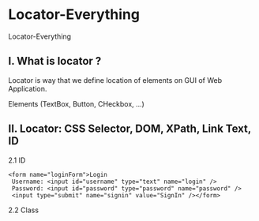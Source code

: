 # Locator-Everything
Locator-Everything

## I. What is locator ?
Locator is way that we define location of elements on GUI of Web Application.

Elements (TextBox, Button, CHeckbox, ...)

## II. Locator: CSS Selector, DOM, XPath, Link Text, ID


2.1 ID
```
<form name="loginForm">Login 
 Username: <input id="username" type="text" name="login" />
 Password: <input id="password" type="password" name="password" />
 <input type="submit" name="signin" value="SignIn" /></form>
```

2.2 Class
